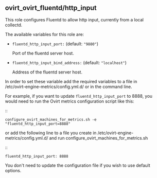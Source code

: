 ## ovirt_ovirt_fluentd/http_input

This role configures Fluentd to allow http input, currently from a local
collectd.


The available variables for this role are:


- `fluentd_http_input_port:`  (default: `"9880"`)

  Port of the fluentd server host.

- `fluentd_http_input_bind_address:` (default: `"localhost"`)

  Address of the fluentd server host.


In order to set these variable add the required variables to a file in
/etc/ovirt-engine-metrics/config.yml.d/ or in the command line.

For example, if you want to update `fluentd_http_input_port` to 8888,
you would need to run the Ovirt metrics configuration script like this:

::


    configure_ovirt_machines_for_metrics.sh -e "fluentd_http_input_port=8888"


or add the following line to a file you create in /etc/ovirt-engine-metrics/config.yml.d/
and run configure_ovirt_machines_for_metrics.sh

::

    fluentd_http_input_port: 8888

You don't need to update the configuration file if you wish to use default options.

